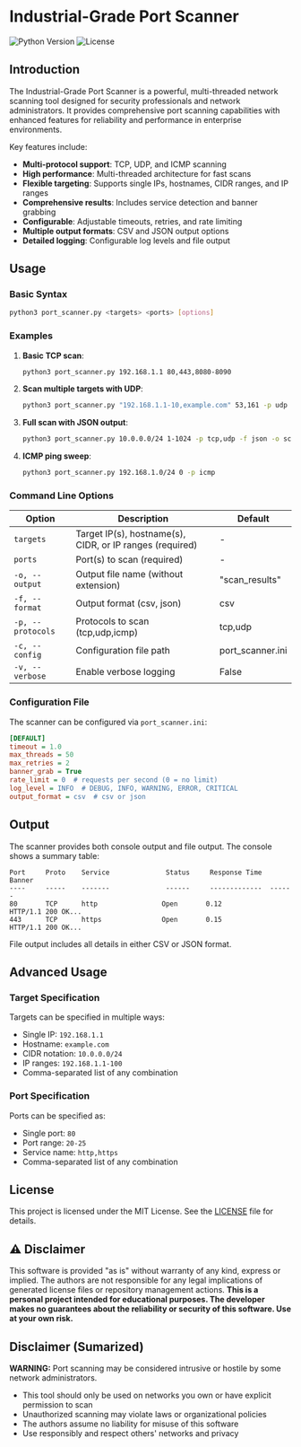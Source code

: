# Industrial-Grade Port Scanner

![Python Version](https://img.shields.io/badge/python-3.10+-blue.svg)
![License](https://img.shields.io/badge/license-MIT-green.svg)

## Introduction

The Industrial-Grade Port Scanner is a powerful, multi-threaded network scanning tool designed for security professionals and network administrators. It provides comprehensive port scanning capabilities with enhanced features for reliability and performance in enterprise environments.

Key features include:
- **Multi-protocol support**: TCP, UDP, and ICMP scanning
- **High performance**: Multi-threaded architecture for fast scans
- **Flexible targeting**: Supports single IPs, hostnames, CIDR ranges, and IP ranges
- **Comprehensive results**: Includes service detection and banner grabbing
- **Configurable**: Adjustable timeouts, retries, and rate limiting
- **Multiple output formats**: CSV and JSON output options
- **Detailed logging**: Configurable log levels and file output

## Usage

### Basic Syntax

```bash
python3 port_scanner.py <targets> <ports> [options]
```

### Examples

1. **Basic TCP scan**:
   ```bash
   python3 port_scanner.py 192.168.1.1 80,443,8080-8090
   ```

2. **Scan multiple targets with UDP**:
   ```bash
   python3 port_scanner.py "192.168.1.1-10,example.com" 53,161 -p udp
   ```

3. **Full scan with JSON output**:
   ```bash
   python3 port_scanner.py 10.0.0.0/24 1-1024 -p tcp,udp -f json -o scan_results
   ```

4. **ICMP ping sweep**:
   ```bash
   python3 port_scanner.py 192.168.1.0/24 0 -p icmp
   ```

### Command Line Options

| Option | Description | Default |
|--------|-------------|---------|
| `targets` | Target IP(s), hostname(s), CIDR, or IP ranges (required) | - |
| `ports` | Port(s) to scan (required) | - |
| `-o, --output` | Output file name (without extension) | "scan_results" |
| `-f, --format` | Output format (csv, json) | csv |
| `-p, --protocols` | Protocols to scan (tcp,udp,icmp) | tcp,udp |
| `-c, --config` | Configuration file path | port_scanner.ini |
| `-v, --verbose` | Enable verbose logging | False |

### Configuration File

The scanner can be configured via `port_scanner.ini`:

```ini
[DEFAULT]
timeout = 1.0
max_threads = 50
max_retries = 2
banner_grab = True
rate_limit = 0  # requests per second (0 = no limit)
log_level = INFO  # DEBUG, INFO, WARNING, ERROR, CRITICAL
output_format = csv  # csv or json
```

## Output

The scanner provides both console output and file output. The console shows a summary table:

```
Port     Proto    Service              Status     Response Time  Banner
----     -----    -------              ------     -------------  ------
80       TCP      http                Open       0.12           HTTP/1.1 200 OK...
443      TCP      https               Open       0.15           HTTP/1.1 200 OK...
```

File output includes all details in either CSV or JSON format.

## Advanced Usage

### Target Specification

Targets can be specified in multiple ways:
- Single IP: `192.168.1.1`
- Hostname: `example.com`
- CIDR notation: `10.0.0.0/24`
- IP ranges: `192.168.1.1-100`
- Comma-separated list of any combination

### Port Specification

Ports can be specified as:
- Single port: `80`
- Port range: `20-25`
- Service name: `http,https`
- Comma-separated list of any combination

## License

This project is licensed under the MIT License. See the [LICENSE](../LICENSE) file for details.

## ⚠️ Disclaimer

This software is provided "as is" without warranty of any kind, express or implied. The authors are not responsible for any legal implications of generated license files or repository management actions.  **This is a personal project intended for educational purposes. The developer makes no guarantees about the reliability or security of this software. Use at your own risk.**

## Disclaimer (Sumarized)

**WARNING:** Port scanning may be considered intrusive or hostile by some network administrators. 

- This tool should only be used on networks you own or have explicit permission to scan
- Unauthorized scanning may violate laws or organizational policies
- The authors assume no liability for misuse of this software
- Use responsibly and respect others' networks and privacy
